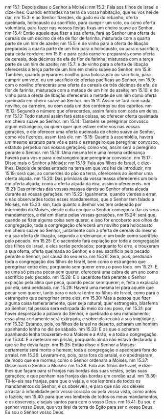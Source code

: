 nm 15.1: Depois disse o Senhor a Moisés:
nm 15.2: Fala aos filhos de Israel e díze-lhes: Quando entrardes na terra da vossa habitação, que eu vos hei de dar,
nm 15.3: e ao Senhor fizerdes, do gado eu do rebanho, oferta queimada, holocausto ou sacrifício, para cumprir um voto, ou como oferta voluntária, para fazer nas vossos festas fixas um cheiro suave ao Senhor,
nm 15.4: Então aquele que fizer a sua oferta, fará ao Senhor uma oferta de cereais de um décimo de efa de flor de farinha, misturada com a quarta parte de um him de azeite;
nm 15.5: e de vinho para a oferta de libação prepararás a quarta parte de um him para o holocausto, ou para o sacrifício, para cada cordeiro;
nm 15.6: e para cada carneiro prepararás como oferta de cereais, dois décimos de efa de flor de farinha, misturada com a terça parte de um him de azeite;
nm 15.7: e de vinho para a oferta de libação oferecerás a terça parte de um him em cheiro suave ao Senhor.
nm 15.8: Também, quando preparares novilho para holocausto ou sacrifício, para cumprir um voto, ou um sacrifício de ofertas pacíficas ao Senhor,
nm 15.9: com o novilho oferecerás uma oferta de cereais de três décimos de efa, de flor de farinha, misturada com a metade de um him de azeite;
nm 15.10: e de vinho para a oferta de libação oferecerás a metade de um him como oferta queimada em cheiro suave ao Senhor.
nm 15.11: Assim se fará com cada novilho, ou carneiro, ou com cada um dos cordeiros ou dos cabritos.
nm 15.12: Segundo o número que oferecerdes, assim fareis com cada um deles.
nm 15.13: Todo natural assim fará estas coisas, ao oferecer oferta queimada em cheiro suave ao Senhor.
nm 15.14: Também se peregrinar convosco algum estrangeiro, ou quem quer que estiver entre vos nas vossas gerações, e ele oferecer uma oferta queimada de cheiro suave ao Senhor, como vós fizerdes, assim fará ele.
nm 15.15: Quanto à assembléia, haverá um mesmo estatuto para vós e para o estrangeiro que peregrinar convosco, estatuto perpétuo nas vossas gerações; como vós, assim será o peregrino perante o Senhor.
nm 15.16: Uma mesma lei e uma mesma ordenança haverá para vós e para o estrangeiro que peregrinar convosco.
nm 15.17: Disse mais o Senhor a Moisés:
nm 15.18: Fala aos filhos de Israel, e dize-lhes: Depois de terdes entrado na terra em que vos hei de introduzir,
nm 15.19: será que, ao comerdes do pão da terra, oferecereis ao Senhor uma oferta alçada.
nm 15.20: Das primícias da vossa massa oferecereis um bolo em oferta alçada; como a oferta alçada da eira, assim o oferecereis.
nm 15.21: Das primícias das vossas massas dareis ao Senhor oferta alçada durante as vossas gerações.
nm 15.22: Igualmente, quando vierdes a errar, e não observardes todos esses mandamentos, que o Senhor tem falado a Moisés,
nm 15.23: sim, tudo quanto o Senhor vos tem ordenado por intermédio do Moisés, desde o dia em que o Senhor começou a dar os seus mandamentos, e daí em diante pelas vossas gerações,
nm 15.24: será que, quando se fizer alguma coisa sem querer, e isso for encoberto aos olhos da congregação, toda a congregação oferecerá um novilho para holocausto em cheiro suave ao Senhor, juntamente com a oferta de cereais do mesmo e a sua oferta de libação, segundo a ordenança, e um bode como sacrifício pelo pecado.
nm 15.25: E o sacerdote fará expiação por toda a congregação dos filhos de Israel, e eles serão perdoados; porquanto foi erro, e trouxeram a sua oferta, oferta queimada ao Senhor, e o seu sacrifício pelo pecado perante o Senhor, por causa do seu erro.
nm 15.26: Será, pois, perdoada toda a congregação dos filhos de Israel, bem como o estrangeiro que peregrinar entre eles; porquanto sem querer errou o povo todo.
nm 15.27: E, se uma só pessoa pecar sem querer, oferecerá uma cabra de um ano como sacrifício pelo pecado.
nm 15.28: E o sacerdote fará perante o Senhor expiação pela alma que peca, quando pecar sem querer; e, feita a expiação por ela, será perdoada.
nm 15.29: Haverá uma mesma lei para aquele que pecar sem querer, tanto para o natural entre os filhos de Israel, como para o estrangeiro que peregrinar entre eles.
nm 15.30: Mas a pessoa que fizer alguma coisa temerariamente, quer seja natural, quer estrangeira, blasfema ao Senhor; tal pessoa será extirpada do meio do seu povo,
nm 15.31: por haver desprezado a palavra do Senhor, e quebrado o seu mandamento; essa alma certamente será extirpada, e sobre ela recairá a sua iniqüidade.
nm 15.32: Estando, pois, os filhos de Israel no deserto, acharam um homem apanhando lenha no dia de sábado.
nm 15.33: E os que o acharam apanhando lenha trouxeram-no a Moisés e a Arão, e a toda a congregação.
nm 15.34: E o meteram em prisão, porquanto ainda não estava declarado o que se lhe devia fazer.
nm 15.35: Então disse o Senhor a Moisés: certamente será morto o homem; toda a congregação o apedrejará fora do arraial.
nm 15.36: Levaram-no, pois, para fora do arraial, e o apedrejaram, de modo que ele morreu; como o Senhor ordenara a Moisés.
nm 15.37: Disse mais o Senhor a Moisés:
nm 15.38: Fala aos filhos de Israel, e dize-lhes que façam para si franjas nas bordas das suas vestes, pelas suas gerações; e que ponham nas franjas das bordas um cordão azul.
nm 15.39: Tê-lo-eis nas franjas, para que o vejais, e vos lembreis de todos os mandamentos do Senhor, e os observeis; e para que não vos deixeis arrastar à infidelidade pelo vosso coração ou pela vossa vista, como antes o fazíeis;
nm 15.40: para que vos lembreis de todos os meus mandamentos, e os observeis, e sejais santos para com o vosso Deus.
nm 15.41: Eu sou o senhor vosso Deus, que vos tirei da terra do Egito para ser o vosso Deus. Eu sou o Senhor vosso Deus.
